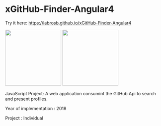 # xGitHub-Finder-Angular4

Try it here: https://labrosb.github.io/xGitHub-Finder-Angular4

<p>
  <img src="https://www.labrosb.com/project-thumbs/github-finder.PNG" height="180px" />
  <img src="https://www.labrosb.com/project-thumbs/github-finder2.PNG" height="180px" />

</p>

JavaScript Project: A web application consumint the GitHub Api to search and present profiles.

Year of implementation : 2018

Project : Individual
